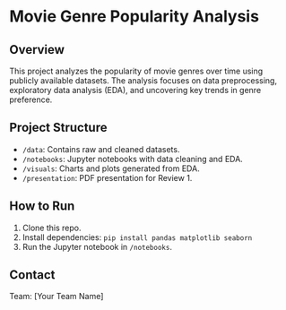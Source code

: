 
# Movie Genre Popularity Analysis

## Overview
This project analyzes the popularity of movie genres over time using publicly available datasets. The analysis focuses on data preprocessing, exploratory data analysis (EDA), and uncovering key trends in genre preference.

## Project Structure
- `/data`: Contains raw and cleaned datasets.
- `/notebooks`: Jupyter notebooks with data cleaning and EDA.
- `/visuals`: Charts and plots generated from EDA.
- `/presentation`: PDF presentation for Review 1.

## How to Run
1. Clone this repo.
2. Install dependencies: `pip install pandas matplotlib seaborn`
3. Run the Jupyter notebook in `/notebooks`.

## Contact
Team: [Your Team Name]
